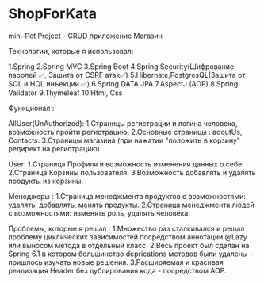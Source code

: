 # ShopForKata

mini-Pet Project - CRUD приложение Магазин

Технологии, которые я использовал:

1.Spring
2.Spring MVC
3.Spring Boot
4.Spring Security(Шифрование паролей ✅, Зашита от CSRF атак✅)
5.Hibernate,PostgresQL(Зашита от SQL и HQL инъекции ✅)
6.Spring DATA JPA
7.AspectJ (AOP)
8.Spring Validator
9.Thymeleaf
10.Html, Css

Функционал :

AllUser(UnAuthorized):
1.Страницы регистрации и логина человека, возможность пройти регистрацию.
2.Основные страницы : adoutUs, Contacts.
3.Страницы магазина (при нажатии "положить в корзину" редирект на регистрацию).

User:
1.Страница Профиля и возможность изменения данных о себе.
2.Страница Корзины пользователя.
3.Возможность добавлять и удалять продукты из корзины.

Менеджеры :
1.Страница менеджмента продуктов с возможностями: удалять, добавлять, менять продукты.
2.Страница менеджмента людей с возможностями: изменять роль, удалять человека.


Проблемы, которые я решал :
1.Множество раз сталкивался и решал проблему циклических зависимостей посредством аннотации @Lazy или выносом метода в отдельный класс.
2.Весь проект был сделан на Spring 6.1 в котором большинство deprications методов были удалены - пришлось изучать новые решения.
3.Расширяемая и красивая реализация Header без дублирования кода - посредством AOP. 
